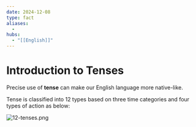 ```yaml
---
date: 2024-12-08
type: fact
aliases:
  -
hubs:
  - "[[English]]"
---
```


# Introduction to Tenses

Precise use of **tense** can make our English language more native-like.

Tense is classified into 12 types based on three time categories and four types of action as below:

![12-tenses.png](../assets/imgs/12-tenses.png)
